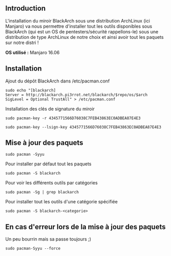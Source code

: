 ## Introduction
L'installation du miroir BlackArch sous une distribution ArchLinux (ici Manjaro) va nous permettre d'installer tout les outils disponibles sous BlackArch (qui est un OS de pentesters/sécurité rappellons-le) sous une distribution de type ArchLinux de notre choix et ainsi avoir tout les paquets sur notre distri !

**OS utilisé :** Manjaro 16.06

## Installation

Ajout du dépôt BlackArch dans /etc/pacman.conf

```
sudo echo "[blackarch]
Server = http://blackarch.pi3rrot.net/blackarch/$repo/os/$arch
SigLevel = Optional TrustAll" > /etc/pacman.conf
```

Installation des clés de signature du miroir

```
sudo pacman-key -r 4345771566D76038C7FEB43863EC0ADBEA87E4E3
```

```
sudo pacman-key --lsign-key 4345771566D76038C7FEB43863EC0ADBEA87E4E3
```

## Mise à jour des paquets

```
sudo pacman -Syyu
```

Pour installer par défaut tout les paquets

```
sudo pacman -S blackarch
```

Pour voir les différents outils par catégories

```
sudo pacman -Sg | grep blackarch
```

Pour installer tout les outils d'une catégorie spécifiée

```
sudo pacman -S blackarch-<categorie>
```

## En cas d'erreur lors de la mise à jour des paquets

Un peu bourrin mais sa passe toujours ;)

```
sudo pacman-Syyu --force
```
